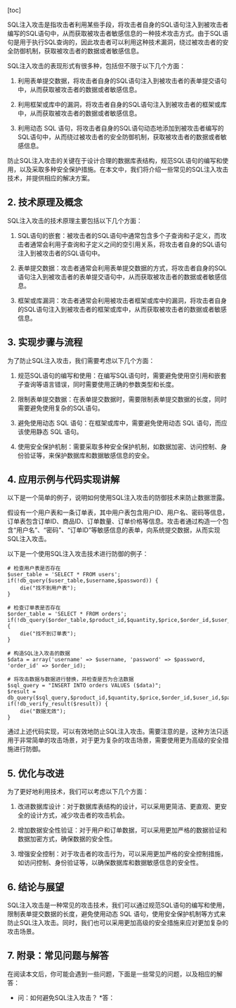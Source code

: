 
[toc]                    
                
                
SQL注入攻击是指攻击者利用某些手段，将攻击者自身的SQL语句注入到被攻击者编写的SQL语句中，从而获取被攻击者敏感信息的一种技术攻击方式。由于SQL语句是用于执行SQL查询的，因此攻击者可以利用这种技术漏洞，绕过被攻击者的安全防御机制，获取被攻击者的数据或者敏感信息。

SQL注入攻击的表现形式有很多种，包括但不限于以下几个方面：

1. 利用表单提交数据，将攻击者自身的SQL语句注入到被攻击者的表单提交语句中，从而获取被攻击者的数据或者敏感信息。

2. 利用框架或库中的漏洞，将攻击者自身的SQL语句注入到被攻击者的框架或库中，从而获取被攻击者的数据或者敏感信息。

3. 利用动态 SQL 语句，将攻击者自身的SQL语句动态地添加到被攻击者编写的SQL语句中，从而绕过被攻击者的安全防御机制，获取被攻击者的数据或者敏感信息。

防止SQL注入攻击的关键在于设计合理的数据库表结构，规范SQL语句的编写和使用，以及采取多种安全保护措施。在本文中，我们将介绍一些常见的SQL注入攻击技术，并提供相应的解决方案。

## 2. 技术原理及概念

SQL注入攻击的技术原理主要包括以下几个方面：

1. SQL语句的嵌套：被攻击者的SQL语句中通常包含多个子查询和子定义，而攻击者通常会利用子查询和子定义之间的空引用关系，将攻击者自身的SQL语句注入到被攻击者的SQL语句中。

2. 表单提交数据：攻击者通常会利用表单提交数据的方式，将攻击者自身的SQL语句注入到被攻击者的表单提交语句中，从而获取被攻击者的数据或者敏感信息。

3. 框架或库漏洞：攻击者通常会利用被攻击者框架或库中的漏洞，将攻击者自身的SQL语句注入到被攻击者的框架或库中，从而获取被攻击者的数据或者敏感信息。

## 3. 实现步骤与流程

为了防止SQL注入攻击，我们需要考虑以下几个方面：

1. 规范SQL语句的编写和使用：在编写SQL语句时，需要避免使用空引用和嵌套子查询等语言错误，同时需要使用正确的参数类型和长度。

2. 限制表单提交数据：在表单提交数据时，需要限制表单提交数据的长度，同时需要避免使用复杂的SQL语句。

3. 避免使用动态 SQL 语句：在框架或库中，需要避免使用动态 SQL 语句，而应该使用静态 SQL 语句。

4. 使用安全保护机制：需要采取多种安全保护机制，如数据加密、访问控制、身份验证等，来保护数据库和数据敏感信息的安全。

## 4. 应用示例与代码实现讲解

以下是一个简单的例子，说明如何使用SQL注入攻击的防御技术来防止数据泄露。

假设有一个用户表和一条订单表，其中用户表包含用户ID、用户名、密码等信息，订单表包含订单ID、商品ID、订单数量、订单价格等信息。攻击者通过构造一个包含“用户名”、“密码”、“订单ID”等敏感信息的表单，向系统提交数据，从而实现SQL注入攻击。

以下是一个使用SQL注入攻击技术进行防御的例子：

```
# 检查用户表是否存在
$user_table = 'SELECT * FROM users';
if(!db_query($user_table,$username,$password)) {
    die("找不到用户表");
}

# 检查订单表是否存在
$order_table = 'SELECT * FROM orders';
if(!db_query($order_table,$product_id,$quantity,$price,$order_id,$user_id,$password)) {
    die("找不到订单表");
}

# 构造SQL注入攻击的数据
$data = array('username' => $username, 'password' => $password, 'order_id' => $order_id);

# 将攻击数据与数据进行替换，并检查是否为合法数据
$sql_query = "INSERT INTO orders VALUES ($data)";
$result = db_query($sql_query,$product_id,$quantity,$price,$order_id,$user_id,$password);
if(!db_verify_result($result)) {
    die("数据无效");
}
```

通过上述代码实现，可以有效地防止SQL注入攻击。需要注意的是，这种方法只适用于非常简单的攻击场景，对于更为复杂的攻击场景，需要使用更为高级的安全措施进行防御。

## 5. 优化与改进

为了更好地利用技术，我们可以考虑以下几个方面：

1. 改进数据库设计：对于数据库表结构的设计，可以采用更简洁、更直观、更安全的设计方式，减少攻击者的攻击机会。

2. 增加数据安全性验证：对于用户和订单数据，可以采用更加严格的数据验证和数据加密方式，确保数据的安全性。

3. 增强安全控制：对于攻击者的攻击行为，可以采用更加严格的安全控制措施，如访问控制、身份验证等，以确保数据库和数据敏感信息的安全性。

## 6. 结论与展望

SQL注入攻击是一种常见的攻击技术，我们可以通过规范SQL语句的编写和使用，限制表单提交数据的长度，避免使用动态 SQL 语句，使用安全保护机制等方式来防止SQL注入攻击。同时，我们也可以采用更加高级的安全措施来应对更加复杂的攻击场景。

## 7. 附录：常见问题与解答

在阅读本文后，你可能会遇到一些问题，下面是一些常见的问题，以及相应的解答：

* 问：如何避免SQL注入攻击？
*答：

